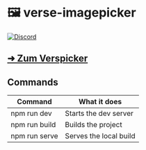 # 🖼 verse-imagepicker
[![Discord](https://img.shields.io/discord/940887747130957844?color=5865F2&logo=discord&logoColor=white)](https://chat.awesomebible.de)

## [➜ Zum Verspicker](https://versepicker.awesomebible.de/)

## Commands
| Command | What it does                 |
|---------------|------------------------|
| npm run dev   | Starts the dev server  |
| npm run build | Builds the project     |
| npm run serve | Serves the local build |
